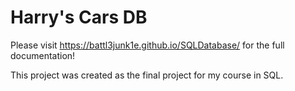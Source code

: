 # **Harry's Cars DB**
Please visit https://battl3junk1e.github.io/SQLDatabase/ for the full documentation!

This project was created as the final project for my course in SQL.

